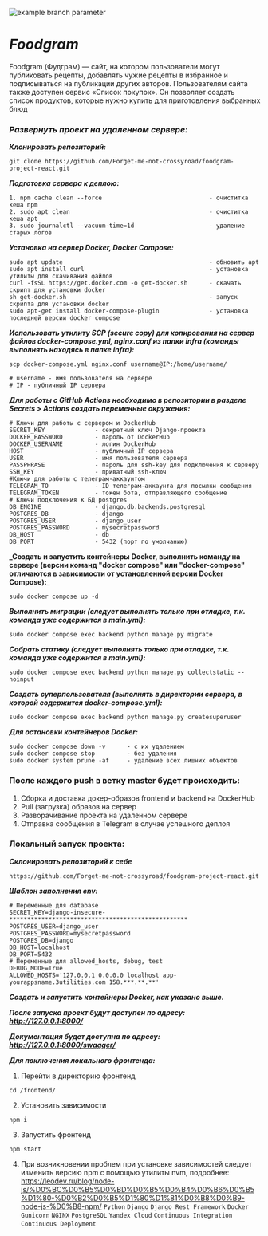 ![example branch parameter](https://github.com/Forget-me-not-crossyroad/foodgram-project-react/actions/workflows/main.yml/badge.svg?branch=main)

# **_Foodgram_**
Foodgram (Фудграм) — сайт, на котором пользователи могут публиковать рецепты, добавлять чужие рецепты в избранное и подписываться на публикации других авторов. Пользователям сайта также доступен сервис «Список покупок». Он позволяет создать список продуктов, которые нужно купить для приготовления выбранных блюд

### _Развернуть проект на удаленном сервере:_

**_Клонировать репозиторий:_**
```
git clone https://github.com/Forget-me-not-crossyroad/foodgram-project-react.git
```

**_Подготовка сервера к деплою:_**
```
1. npm cache clean --force                              - очиститка кеша npm
2. sudo apt clean                                       - очиститка кеша apt
3. sudo journalctl --vacuum-time=1d                     - удаление старых логов
```

**_Установка на сервер Docker, Docker Compose:_**
```
sudo apt update                                         - обновить apt
sudo apt install curl                                   - установка утилиты для скачивания файлов
curl -fsSL https://get.docker.com -o get-docker.sh      - скачать скрипт для установки docker
sh get-docker.sh                                        - запуск скрипта для установки docker
sudo apt-get install docker-compose-plugin              - установка последней версии docker compose
```
**_Использовать утилиту SCP (secure copy) для копирования
на сервер файлов docker-compose.yml, nginx.conf из папки
infra (команды выполнять находясь в папке infra):_**
```
scp docker-compose.yml nginx.conf username@IP:/home/username/

# username - имя пользователя на сервере
# IP - публичный IP сервера
```

**_Для работы с GitHub Actions необходимо в репозитории в разделе Secrets > Actions создать переменные окружения:_**
```
# Ключи для работы с сервером и DockerHub
SECRET_KEY              - секретный ключ Django-проекта
DOCKER_PASSWORD         - пароль от DockerHub
DOCKER_USERNAME         - логин DockerHub
HOST                    - публичный IP сервера
USER                    - имя пользователя сервера
PASSPHRASE              - пароль для ssh-key для подключения к серверу
SSH_KEY                 - приватный ssh-ключ
#Ключи для работы с телеграм-аккаунтом
TELEGRAM_TO             - ID телеграм-аккаунта для посылки сообщения
TELEGRAM_TOKEN          - токен бота, отправляющего сообщение
# Ключи подключения к БД postgres
DB_ENGINE               - django.db.backends.postgresql
POSTGRES_DB             - django
POSTGRES_USER           - django_user
POSTGRES_PASSWORD       - mysecretpassword
DB_HOST                 - db
DB_PORT                 - 5432 (порт по умолчанию)
```

**_Создать и запустить контейнеры Docker, выполнить команду на сервере
(версии команд "docker compose" или "docker-compose" отличаются в
зависимости от установленной версии Docker Compose):**_
```
sudo docker compose up -d
```
**_Выполнить миграции (следует выполнять только при
отладке, т.к. команда уже содержится в main.yml):_**
```
sudo docker compose exec backend python manage.py migrate
```
**_Собрать статику (следует выполнять только при
отладке, т.к. команда уже содержится в main.yml):_**
```
sudo docker compose exec backend python manage.py collectstatic --noinput
```
**_Создать суперпользователя (выполнять в директории сервера,
в которой содержится docker-compose.yml):_**
```
sudo docker compose exec backend python manage.py createsuperuser
```
**_Для остановки контейнеров Docker:_**
```
sudo docker compose down -v      - с их удалением
sudo docker compose stop         - без удаления
sudo docker system prune -af     - удаление всех лишних объектов
```
### После каждого push в ветку master будет происходить:

1. Сборка и доставка докер-образов frontend и backend на DockerHub
2. Pull (загрузка) образов на сервер
3. Разворачивание проекта на удаленном сервере
4. Отправка сообщения в Telegram в случае успешного деплоя

### Локальный запуск проекта:

**_Склонировать репозиторий к себе_**
```
https://github.com/Forget-me-not-crossyroad/foodgram-project-react.git
```

**_Шаблон заполнения env:_**
```
# Переменные для database
SECRET_KEY=django-insecure-**************************************************
POSTGRES_USER=django_user
POSTGRES_PASSWORD=mysecretpassword
POSTGRES_DB=django
DB_HOST=localhost
DB_PORT=5432
# Переменные для allowed_hosts, debug, test
DEBUG_MODE=True
ALLOWED_HOSTS='127.0.0.1 0.0.0.0 localhost app-yourappsname.3utilities.com 158.***.**.**'
```

**_Создать и запустить контейнеры Docker, как указано выше._**

**_После запуска проект будут доступен по адресу: http://127.0.0.1:8000/_**

**_Документация будет доступна по адресу: http://127.0.0.1:8000/swagger/_**

**_Для поключения локального фронтенда:_**
1. Перейти в директорию фронтенд
```
cd /frontend/
```
2. Установить зависимости
```
npm i
```
3. Запустить фронтенд
```
npm start
```
4. При возникновении проблем при установке зависимостей
следует изменить версию npm с помощью утилиты nvm,
подробнее:
https://leodev.ru/blog/node-js/%D0%BC%D0%B5%D0%BD%D0%B5%D0%B4%D0%B6%D0%B5%D1%80-%D0%B2%D0%B5%D1%80%D1%81%D0%B8%D0%B9-node-js-%D0%B8-npm/
`Python` `Django` `Django Rest Framework` `Docker` `Gunicorn` `NGINX` `PostgreSQL` `Yandex Cloud` `Continuous Integration` `Continuous Deployment`
